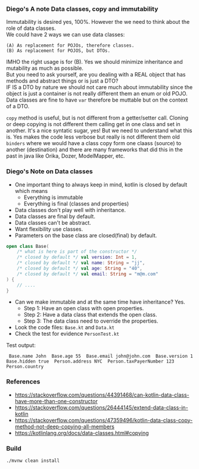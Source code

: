 ### Diego's A note Data classes, copy and immutability

Immutability is desired yes, 100%. However the we need to think about the role of data classes. <BR/>
We could have 2 ways we can use data classes:   <BR/>
```
(A) As replacement for POJOs, therefore classes.
(B) As replacement for POJOS, but DTOs.
```
IMHO the right usage is for (B). Yes we should minimize inheritance and mutability as much as possible. <BR/>
But you need to ask yourself, are you dealing with a REAL object that has methods and abstract things or is just a DTO?  <BR/>
IF IS a DTO by nature we should not care much about immutability since the object is just a container is not really different them an enum or old POJO. <BR/>
Data classes are fine to have `var` therefore be muttable but on the context of a DTO.  <BR/>

`copy` method is useful, but is not different from a getter/setter call. Cloning or deep copying is not different them calling get in one class and set in another. It's a nice syntatic sugar, yes! But we need to understand what this is. Yes makes the code less verbose but really is not different them old `binders` where we would have a class copy form one claass (source) to another (destination) and there are many frameworks that did this in the past in java like Orika, Dozer, ModelMapper, etc. <BR/> 

### Diego's Note on Data classes

* One important thing to always keep in mind, kotlin is closed by default which means
  * Everything is immutable
  * Everything is final (classes and properties)
* Data classes don't play well with inheritance.
* Data classes are final by default.
* Data classes can't be abstract.
* Want flexibility use classes.
* Parameters on the base class are closed(final) by default.
```kotlin
open class Base(
    /* what is here is part of the constructor */
    /* closed by default */ val version: Int = 1,
    /* closed by default */ val name: String = "jj",
    /* closed by default */ val age: String = "40",
    /* closed by default */ val email: String = "m@m.com"
) {
    // ....
}
```
* Can we make immutable and at the same time have inheritance? Yes.
  * Step 1: Have an open class with open properties.
  * Step 2: Have a data class that extends the open class.
  * Step 3: The data class need to override the properties.
* Look the code files: `Base.kt` and `Data.kt`
* Check the test for evidence `PersonTest.kt`

Test output:
```
 Base.name John  Base.age 55  Base.email john@john.com  Base.version 1  Base.hidden true  Person.address NYC  Person.taxPayerNumber 123  Person.country  
```

### References

* https://stackoverflow.com/questions/44391468/can-kotlin-data-class-have-more-than-one-constructor
* https://stackoverflow.com/questions/26444145/extend-data-class-in-kotlin
* https://stackoverflow.com/questions/47359496/kotlin-data-class-copy-method-not-deep-copying-all-members
* https://kotlinlang.org/docs/data-classes.html#copying

### Build
```bash
./mvnw clean install 
```